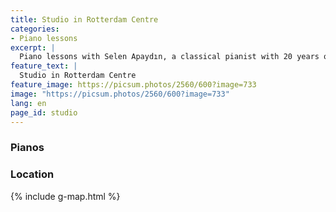 ```yaml
---
title: Studio in Rotterdam Centre
categories:
- Piano lessons
excerpt: |
  Piano lessons with Selen Apaydın, a classical pianist with 20 years of experience. Offering private lessons for all levels, in-person in Rotterdam Centrum or online. Learn music theory, artistic values, and composition techniques. Enhance your skills with expert guidance from a concert pianist!
feature_text: |
  Studio in Rotterdam Centre
feature_image: https://picsum.photos/2560/600?image=733
image: "https://picsum.photos/2560/600?image=733"
lang: en
page_id: studio
---
```



### Pianos


### Location

{% include g-map.html %}
